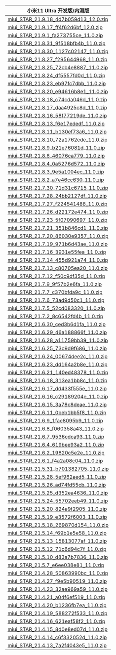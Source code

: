 | 小米11 Ultra  开发版/内测版    |
| ---- |
| [miui_STAR_21.9.18_4d7b059d13_12.0.zip](https://hugeota.d.miui.com/21.9.18/miui_STAR_21.9.18_4d7b059d13_12.0.zip)    |
| [miui_STAR_21.9.17_ff4f62d6bf_12.0.zip](https://hugeota.d.miui.com/21.9.17/miui_STAR_21.9.17_ff4f62d6bf_12.0.zip)    |
| [miui_STAR_21.9.1_fa273755ce_11.0.zip](https://hugeota.d.miui.com/21.9.1/miui_STAR_21.9.1_fa273755ce_11.0.zip)    |
| [miui_STAR_21.8.31_9f518bfb4b_11.0.zip](https://hugeota.d.miui.com/21.8.31/miui_STAR_21.8.31_9f518bfb4b_11.0.zip)    |
| [miui_STAR_21.8.30_1127c02147_11.0.zip](https://hugeota.d.miui.com/21.8.30/miui_STAR_21.8.30_1127c02147_11.0.zip)    |
| [miui_STAR_21.8.27_f295644968_11.0.zip](https://hugeota.d.miui.com/21.8.27/miui_STAR_21.8.27_f295644968_11.0.zip)    |
| [miui_STAR_21.8.25_72cb4e8887_11.0.zip](https://hugeota.d.miui.com/21.8.25/miui_STAR_21.8.25_72cb4e8887_11.0.zip)    |
| [miui_STAR_21.8.24_df5557fd0d_11.0.zip](https://hugeota.d.miui.com/21.8.24/miui_STAR_21.8.24_df5557fd0d_11.0.zip)    |
| [miui_STAR_21.8.23_eb97fc7dbb_11.0.zip](https://hugeota.d.miui.com/21.8.23/miui_STAR_21.8.23_eb97fc7dbb_11.0.zip)    |
| [miui_STAR_21.8.20_e94616b8e1_11.0.zip](https://hugeota.d.miui.com/21.8.20/miui_STAR_21.8.20_e94616b8e1_11.0.zip)    |
| [miui_STAR_21.8.18_c74cda046d_11.0.zip](https://hugeota.d.miui.com/21.8.18/miui_STAR_21.8.18_c74cda046d_11.0.zip)    |
| [miui_STAR_21.8.17_daa4925c8d_11.0.zip](https://hugeota.d.miui.com/21.8.17/miui_STAR_21.8.17_daa4925c8d_11.0.zip)    |
| [miui_STAR_21.8.16_58f77219de_11.0.zip](https://hugeota.d.miui.com/21.8.16/miui_STAR_21.8.16_58f77219de_11.0.zip)    |
| [miui_STAR_21.8.13_f6e17ededf_11.0.zip](https://hugeota.d.miui.com/21.8.13/miui_STAR_21.8.13_f6e17ededf_11.0.zip)    |
| [miui_STAR_21.8.11_b130ef73a6_11.0.zip](https://hugeota.d.miui.com/21.8.11/miui_STAR_21.8.11_b130ef73a6_11.0.zip)    |
| [miui_STAR_21.8.10_72a1762ede_11.0.zip](https://hugeota.d.miui.com/21.8.10/miui_STAR_21.8.10_72a1762ede_11.0.zip)    |
| [miui_STAR_21.8.9_b21e76081d_11.0.zip](https://hugeota.d.miui.com/21.8.9/miui_STAR_21.8.9_b21e76081d_11.0.zip)    |
| [miui_STAR_21.8.6_46076ca779_11.0.zip](https://hugeota.d.miui.com/21.8.6/miui_STAR_21.8.6_46076ca779_11.0.zip)    |
| [miui_STAR_21.8.4_0a5276d572_11.0.zip](https://hugeota.d.miui.com/21.8.4/miui_STAR_21.8.4_0a5276d572_11.0.zip)    |
| [miui_STAR_21.8.3_9e5a1004ec_11.0.zip](https://hugeota.d.miui.com/21.8.3/miui_STAR_21.8.3_9e5a1004ec_11.0.zip)    |
| [miui_STAR_21.8.2_a7e46cc630_11.0.zip](https://hugeota.d.miui.com/21.8.2/miui_STAR_21.8.2_a7e46cc630_11.0.zip)    |
| [miui_STAR_21.7.30_71d31c6715_11.0.zip](https://hugeota.d.miui.com/21.7.30/miui_STAR_21.7.30_71d31c6715_11.0.zip)    |
| [miui_STAR_21.7.28_24bb2127df_11.0.zip](https://hugeota.d.miui.com/21.7.28/miui_STAR_21.7.28_24bb2127df_11.0.zip)    |
| [miui_STAR_21.7.27_f224541488_11.0.zip](https://hugeota.d.miui.com/21.7.27/miui_STAR_21.7.27_f224541488_11.0.zip)    |
| [miui_STAR_21.7.26_d22172e474_11.0.zip](https://hugeota.d.miui.com/21.7.26/miui_STAR_21.7.26_d22172e474_11.0.zip)    |
| [miui_STAR_21.7.23_5f07090697_11.0.zip](https://hugeota.d.miui.com/21.7.23/miui_STAR_21.7.23_5f07090697_11.0.zip)    |
| [miui_STAR_21.7.21_351b846cd1_11.0.zip](https://hugeota.d.miui.com/21.7.21/miui_STAR_21.7.21_351b846cd1_11.0.zip)    |
| [miui_STAR_21.7.20_86030e9357_11.0.zip](https://hugeota.d.miui.com/21.7.20/miui_STAR_21.7.20_86030e9357_11.0.zip)    |
| [miui_STAR_21.7.19_971b6d43ae_11.0.zip](https://hugeota.d.miui.com/21.7.19/miui_STAR_21.7.19_971b6d43ae_11.0.zip)    |
| [miui_STAR_21.7.16_3931e55fea_11.0.zip](https://hugeota.d.miui.com/21.7.16/miui_STAR_21.7.16_3931e55fea_11.0.zip)    |
| [miui_STAR_21.7.14_455d921a74_11.0.zip](https://hugeota.d.miui.com/21.7.14/miui_STAR_21.7.14_455d921a74_11.0.zip)    |
| [miui_STAR_21.7.13_c80705ea20_11.0.zip](https://hugeota.d.miui.com/21.7.13/miui_STAR_21.7.13_c80705ea20_11.0.zip)    |
| [miui_STAR_21.7.12_f50c9df35d_11.0.zip](https://hugeota.d.miui.com/21.7.12/miui_STAR_21.7.12_f50c9df35d_11.0.zip)    |
| [miui_STAR_21.7.9_9f57b2e6fa_11.0.zip](https://hugeota.d.miui.com/21.7.9/miui_STAR_21.7.9_9f57b2e6fa_11.0.zip)    |
| [miui_STAR_21.7.7_c370bfda9c_11.0.zip](https://hugeota.d.miui.com/21.7.7/miui_STAR_21.7.7_c370bfda9c_11.0.zip)    |
| [miui_STAR_21.7.6_73ad9d50c1_11.0.zip](https://hugeota.d.miui.com/21.7.6/miui_STAR_21.7.6_73ad9d50c1_11.0.zip)    |
| [miui_STAR_21.7.5_52cd083320_11.0.zip](https://hugeota.d.miui.com/21.7.5/miui_STAR_21.7.5_52cd083320_11.0.zip)    |
| [miui_STAR_21.7.2_8c6542fd4b_11.0.zip](https://hugeota.d.miui.com/21.7.2/miui_STAR_21.7.2_8c6542fd4b_11.0.zip)    |
| [miui_STAR_21.6.30_ced3b6d1fa_11.0.zip](https://hugeota.d.miui.com/21.6.30/miui_STAR_21.6.30_ced3b6d1fa_11.0.zip)    |
| [miui_STAR_21.6.29_46a188866f_11.0.zip](https://hugeota.d.miui.com/21.6.29/miui_STAR_21.6.29_46a188866f_11.0.zip)    |
| [miui_STAR_21.6.28_a11759bb39_11.0.zip](https://hugeota.d.miui.com/21.6.28/miui_STAR_21.6.28_a11759bb39_11.0.zip)    |
| [miui_STAR_21.6.25_73c9d9f686_11.0.zip](https://hugeota.d.miui.com/21.6.25/miui_STAR_21.6.25_73c9d9f686_11.0.zip)    |
| [miui_STAR_21.6.24_00674dee2c_11.0.zip](https://hugeota.d.miui.com/21.6.24/miui_STAR_21.6.24_00674dee2c_11.0.zip)    |
| [miui_STAR_21.6.23_dd164a2b8e_11.0.zip](https://hugeota.d.miui.com/21.6.23/miui_STAR_21.6.23_dd164a2b8e_11.0.zip)    |
| [miui_STAR_21.6.21_140ed48378_11.0.zip](https://hugeota.d.miui.com/21.6.21/miui_STAR_21.6.21_140ed48378_11.0.zip)    |
| [miui_STAR_21.6.18_313ea1bb8c_11.0.zip](https://hugeota.d.miui.com/21.6.18/miui_STAR_21.6.18_313ea1bb8c_11.0.zip)    |
| [miui_STAR_21.6.17_dd433f555e_11.0.zip](https://hugeota.d.miui.com/21.6.17/miui_STAR_21.6.17_dd433f555e_11.0.zip)    |
| [miui_STAR_21.6.16_c29189204e_11.0.zip](https://hugeota.d.miui.com/21.6.16/miui_STAR_21.6.16_c29189204e_11.0.zip)    |
| [miui_STAR_21.6.15_3a78c8deae_11.0.zip](https://hugeota.d.miui.com/21.6.15/miui_STAR_21.6.15_3a78c8deae_11.0.zip)    |
| [miui_STAR_21.6.11_0beb1bb5f8_11.0.zip](https://hugeota.d.miui.com/21.6.11/miui_STAR_21.6.11_0beb1bb5f8_11.0.zip)    |
| [miui_STAR_21.6.9_1fae8095b9_11.0.zip](https://hugeota.d.miui.com/21.6.9/miui_STAR_21.6.9_1fae8095b9_11.0.zip)    |
| [miui_STAR_21.6.8_f060358a43_11.0.zip](https://hugeota.d.miui.com/21.6.8/miui_STAR_21.6.8_f060358a43_11.0.zip)    |
| [miui_STAR_21.6.7_9536cdca93_11.0.zip](https://hugeota.d.miui.com/21.6.7/miui_STAR_21.6.7_9536cdca93_11.0.zip)    |
| [miui_STAR_21.6.4_619bee93a2_11.0.zip](https://hugeota.d.miui.com/21.6.4/miui_STAR_21.6.4_619bee93a2_11.0.zip)    |
| [miui_STAR_21.6.2_19820c5e2e_11.0.zip](https://hugeota.d.miui.com/21.6.2/miui_STAR_21.6.2_19820c5e2e_11.0.zip)    |
| [miui_STAR_21.6.1_f4a2a08c04_11.0.zip](https://hugeota.d.miui.com/21.6.1/miui_STAR_21.6.1_f4a2a08c04_11.0.zip)    |
| [miui_STAR_21.5.31_b701382705_11.0.zip](https://hugeota.d.miui.com/21.5.31/miui_STAR_21.5.31_b701382705_11.0.zip)    |
| [miui_STAR_21.5.28_5ef962aed5_11.0.zip](https://hugeota.d.miui.com/21.5.28/miui_STAR_21.5.28_5ef962aed5_11.0.zip)    |
| [miui_STAR_21.5.26_ad74fd55cb_11.0.zip](https://hugeota.d.miui.com/21.5.26/miui_STAR_21.5.26_ad74fd55cb_11.0.zip)    |
| [miui_STAR_21.5.25_d352ea4636_11.0.zip](https://hugeota.d.miui.com/21.5.25/miui_STAR_21.5.25_d352ea4636_11.0.zip)    |
| [miui_STAR_21.5.24_55702eeb49_11.0.zip](https://hugeota.d.miui.com/21.5.24/miui_STAR_21.5.24_55702eeb49_11.0.zip)    |
| [miui_STAR_21.5.20_824a9f2905_11.0.zip](https://hugeota.d.miui.com/21.5.20/miui_STAR_21.5.20_824a9f2905_11.0.zip)    |
| [miui_STAR_21.5.19_e3572f6003_11.0.zip](https://hugeota.d.miui.com/21.5.19/miui_STAR_21.5.19_e3572f6003_11.0.zip)    |
| [miui_STAR_21.5.18_269870d154_11.0.zip](https://hugeota.d.miui.com/21.5.18/miui_STAR_21.5.18_269870d154_11.0.zip)    |
| [miui_STAR_21.5.14_f69b1e5e58_11.0.zip](https://hugeota.d.miui.com/21.5.14/miui_STAR_21.5.14_f69b1e5e58_11.0.zip)    |
| [miui_STAR_21.5.13_15813077af_11.0.zip](https://hugeota.d.miui.com/21.5.13/miui_STAR_21.5.13_15813077af_11.0.zip)    |
| [miui_STAR_21.5.12_71c6d94c7f_11.0.zip](https://hugeota.d.miui.com/21.5.12/miui_STAR_21.5.12_71c6d94c7f_11.0.zip)    |
| [miui_STAR_21.5.10_d83a7b7836_11.0.zip](https://hugeota.d.miui.com/21.5.10/miui_STAR_21.5.10_d83a7b7836_11.0.zip)    |
| [miui_STAR_21.5.7_e6ee038e81_11.0.zip](https://hugeota.d.miui.com/21.5.7/miui_STAR_21.5.7_e6ee038e81_11.0.zip)    |
| [miui_STAR_21.4.28_50863990bc_11.0.zip](https://hugeota.d.miui.com/21.4.28/miui_STAR_21.4.28_50863990bc_11.0.zip)    |
| [miui_STAR_21.4.27_f9e5b90519_11.0.zip](https://hugeota.d.miui.com/21.4.27/miui_STAR_21.4.27_f9e5b90519_11.0.zip)    |
| [miui_STAR_21.4.23_32ae969a59_11.0.zip](https://hugeota.d.miui.com/21.4.23/miui_STAR_21.4.23_32ae969a59_11.0.zip)    |
| [miui_STAR_21.4.21_a04f6ef519_11.0.zip](https://hugeota.d.miui.com/21.4.21/miui_STAR_21.4.21_a04f6ef519_11.0.zip)    |
| [miui_STAR_21.4.20_b1236fb7ea_11.0.zip](https://hugeota.d.miui.com/21.4.20/miui_STAR_21.4.20_b1236fb7ea_11.0.zip)    |
| [miui_STAR_21.4.19_588272f533_11.0.zip](https://hugeota.d.miui.com/21.4.19/miui_STAR_21.4.19_588272f533_11.0.zip)    |
| [miui_STAR_21.4.16_621eaf58f2_11.0.zip](https://hugeota.d.miui.com/21.4.16/miui_STAR_21.4.16_621eaf58f2_11.0.zip)    |
| [miui_STAR_21.4.15_8d0e8ed07d_11.0.zip](https://hugeota.d.miui.com/21.4.15/miui_STAR_21.4.15_8d0e8ed07d_11.0.zip)    |
| [miui_STAR_21.4.14_c6f332052d_11.0.zip](https://hugeota.d.miui.com/21.4.14/miui_STAR_21.4.14_c6f332052d_11.0.zip)    |
| [miui_STAR_21.4.13_7a2f4043e5_11.0.zip](https://hugeota.d.miui.com/21.4.13/miui_STAR_21.4.13_7a2f4043e5_11.0.zip)    |
